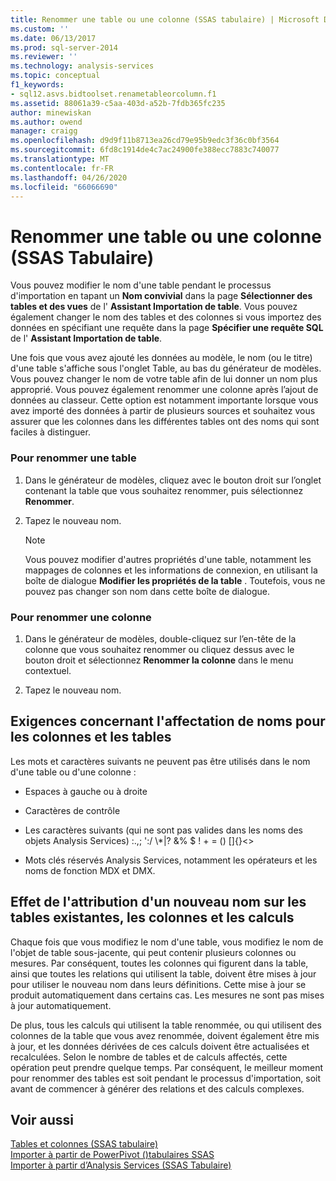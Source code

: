 ```yaml
---
title: Renommer une table ou une colonne (SSAS tabulaire) | Microsoft Docs
ms.custom: ''
ms.date: 06/13/2017
ms.prod: sql-server-2014
ms.reviewer: ''
ms.technology: analysis-services
ms.topic: conceptual
f1_keywords:
- sql12.asvs.bidtoolset.renametableorcolumn.f1
ms.assetid: 88061a39-c5aa-403d-a52b-7fdb365fc235
author: minewiskan
ms.author: owend
manager: craigg
ms.openlocfilehash: d9d9f11b8713ea26cd79e95b9edc3f36c0bf3564
ms.sourcegitcommit: 6fd8c1914de4c7ac24900fe388ecc7883c740077
ms.translationtype: MT
ms.contentlocale: fr-FR
ms.lasthandoff: 04/26/2020
ms.locfileid: "66066690"
---
```

# <a name="rename-a-table-or-column-ssas-tabular"></a>Renommer une table ou une colonne (SSAS Tabulaire)
  Vous pouvez modifier le nom d'une table pendant le processus d'importation en tapant un **Nom convivial** dans la page **Sélectionner des tables et des vues** de l' **Assistant Importation de table**. Vous pouvez également changer le nom des tables et des colonnes si vous importez des données en spécifiant une requête dans la page **Spécifier une requête SQL** de l' **Assistant Importation de table**.  
  
 Une fois que vous avez ajouté les données au modèle, le nom (ou le titre) d'une table s'affiche sous l'onglet Table, au bas du générateur de modèles. Vous pouvez changer le nom de votre table afin de lui donner un nom plus approprié. Vous pouvez également renommer une colonne après l’ajout de données au classeur. Cette option est notamment importante lorsque vous avez importé des données à partir de plusieurs sources et souhaitez vous assurer que les colonnes dans les différentes tables ont des noms qui sont faciles à distinguer.  
  
### <a name="to-rename-a-table"></a>Pour renommer une table  
  
1.  Dans le générateur de modèles, cliquez avec le bouton droit sur l’onglet contenant la table que vous souhaitez renommer, puis sélectionnez **Renommer**.  
  
2.  Tapez le nouveau nom.  
  
    > [!NOTE]  
    >  Vous pouvez modifier d'autres propriétés d'une table, notamment les mappages de colonnes et les informations de connexion, en utilisant la boîte de dialogue **Modifier les propriétés de la table** . Toutefois, vous ne pouvez pas changer son nom dans cette boîte de dialogue.  
  
### <a name="to-rename-a-column"></a>Pour renommer une colonne  
  
1.  Dans le générateur de modèles, double-cliquez sur l’en-tête de la colonne que vous souhaitez renommer ou cliquez dessus avec le bouton droit et sélectionnez **Renommer la colonne** dans le menu contextuel.  
  
2.  Tapez le nouveau nom.  
  
## <a name="naming-requirements-for-columns-and-tables"></a>Exigences concernant l'affectation de noms pour les colonnes et les tables  
 Les mots et caractères suivants ne peuvent pas être utilisés dans le nom d'une table ou d'une colonne :  
  
-   Espaces à gauche ou à droite  
  
-   Caractères de contrôle  
  
-   Les caractères suivants (qui ne sont pas valides dans les noms des objets Analysis Services) :.,; ':/ \\*|? &% $ ! + = () []{}<>  
  
-   Mots clés réservés Analysis Services, notamment les opérateurs et les noms de fonction MDX et DMX.  
  
## <a name="effect-of-renaming-on-existing-tables-columns-and-calculations"></a>Effet de l'attribution d'un nouveau nom sur les tables existantes, les colonnes et les calculs  
 Chaque fois que vous modifiez le nom d'une table, vous modifiez le nom de l'objet de table sous-jacente, qui peut contenir plusieurs colonnes ou mesures. Par conséquent, toutes les colonnes qui figurent dans la table, ainsi que toutes les relations qui utilisent la table, doivent être mises à jour pour utiliser le nouveau nom dans leurs définitions. Cette mise à jour se produit automatiquement dans certains cas. Les mesures ne sont pas mises à jour automatiquement.  
  
 De plus, tous les calculs qui utilisent la table renommée, ou qui utilisent des colonnes de la table que vous avez renommée, doivent également être mis à jour, et les données dérivées de ces calculs doivent être actualisées et recalculées. Selon le nombre de tables et de calculs affectés, cette opération peut prendre quelque temps. Par conséquent, le meilleur moment pour renommer des tables est soit pendant le processus d'importation, soit avant de commencer à générer des relations et des calculs complexes.  
  
## <a name="see-also"></a>Voir aussi  
 [Tables et colonnes &#40;SSAS tabulaire&#41;](tables-and-columns-ssas-tabular.md)   
 [Importer à partir de PowerPivot &#40;&#41;tabulaires SSAS](import-from-power-pivot-ssas-tabular.md)   
 [Importer à partir d’Analysis Services &#40;SSAS Tabulaire&#41;](import-from-analysis-services-ssas-tabular.md)  
  
  
